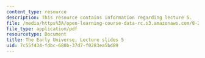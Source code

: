 ```yaml
---
content_type: resource
description: This resource contains information regarding lecture 5.
file: /media/https%3A/open-learning-course-data-rc.s3.amazonaws.com/8-286-the-early-universe-fall-2013/7c55f434fdbc680b37d7f0283ea5bd89_MIT8_286F13_lec05.pdf
file_type: application/pdf
resourcetype: Document
title: The Early Universe, Lecture slides 5
uid: 7c55f434-fdbc-680b-37d7-f0283ea5bd89
---
```

